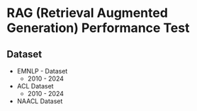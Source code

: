 # RAG (Retrieval Augmented Generation) Performance Test

## Dataset
- EMNLP - Dataset
    - 2010 - 2024
- ACL Dataset
    - 2010 - 2024
- NAACL Dataset